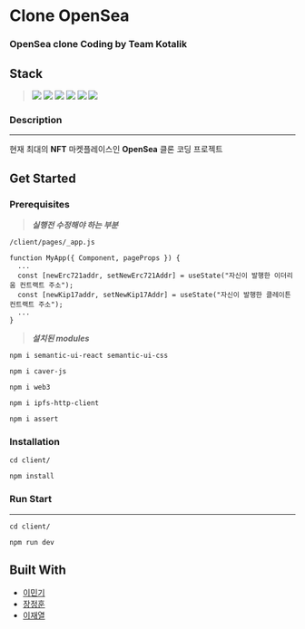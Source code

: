 # Clone OpenSea

### OpenSea clone Coding by Team Kotalik

## **Stack**

> <img src="https://img.shields.io/badge/Next.js-000000?style=for-the-badge&logo=Next.js&logoColor=white"> <img src="https://img.shields.io/badge/Solidity-363636?style=for-the-badge&logo=Solidity&logoColor=white"> <img src="https://img.shields.io/badge/React-61DAFB?style=for-the-badge&logo=React&logoColor=white"> <img src="https://img.shields.io/badge/IPFS-65C2CB?style=for-the-badge&logo=IPFS&logoColor=white"> <img src="https://img.shields.io/badge/Web3.js-F16822?style=for-the-badge&logo=Web3.js&logoColor=white"> <img src="https://img.shields.io/badge/Semantic UI React-35BDB2?style=for-the-badge&logo=Semantic UI React&logoColor=white">

### Description

---

현재 최대의 **NFT** 마켓플레이스인 **OpenSea** 클론 코딩 프로젝트

## Get Started

### Prerequisites

> **_실행전 수정해야 하는 부분_**

```
/client/pages/_app.js

function MyApp({ Component, pageProps }) {
  ...
  const [newErc721addr, setNewErc721Addr] = useState("자신이 발행한 이더리움 컨트랙트 주소");
  const [newKip17addr, setNewKip17Addr] = useState("자신이 발행한 클레이튼 컨트랙트 주소");
  ...
}
```

> **_설치된 modules_**

```
npm i semantic-ui-react semantic-ui-css
```

```
npm i caver-js
```

```
npm i web3
```

```
npm i ipfs-http-client
```

```
npm i assert
```

### Installation

```
cd client/
```

```
npm install
```

### Run Start

---

```
cd client/
```

```
npm run dev
```

## Built With

- [이민기](https://github.com/mingi3442)
- [장정훈](https://github.com/jangjoocool)
- [이재열](https://github.com/Kawasaki-JY)
